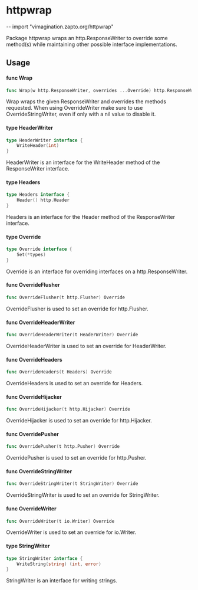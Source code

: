 # httpwrap
--
    import "vimagination.zapto.org/httpwrap"

Package httpwrap wraps an http.ResponseWriter to override some method(s) while
maintaining other possible interface implementations.

## Usage

#### func  Wrap

```go
func Wrap(w http.ResponseWriter, overrides ...Override) http.ResponseWriter
```
Wrap wraps the given ResponseWriter and overrides the methods requested. When
using OverrideWriter make sure to use OverrideStringWriter, even if only with a
nil value to disable it.

#### type HeaderWriter

```go
type HeaderWriter interface {
	WriteHeader(int)
}
```

HeaderWriter is an interface for the WriteHeader method of the ResponseWriter
interface.

#### type Headers

```go
type Headers interface {
	Header() http.Header
}
```

Headers is an interface for the Header method of the ResponseWriter interface.

#### type Override

```go
type Override interface {
	Set(*types)
}
```

Override is an interface for overriding interfaces on a http.ResponseWriter.

#### func  OverrideFlusher

```go
func OverrideFlusher(t http.Flusher) Override
```
OverrideFlusher is used to set an override for http.Flusher.

#### func  OverrideHeaderWriter

```go
func OverrideHeaderWriter(t HeaderWriter) Override
```
OverrideHeaderWriter is used to set an override for HeaderWriter.

#### func  OverrideHeaders

```go
func OverrideHeaders(t Headers) Override
```
OverrideHeaders is used to set an override for Headers.

#### func  OverrideHijacker

```go
func OverrideHijacker(t http.Hijacker) Override
```
OverrideHijacker is used to set an override for http.Hijacker.

#### func  OverridePusher

```go
func OverridePusher(t http.Pusher) Override
```
OverridePusher is used to set an override for http.Pusher.

#### func  OverrideStringWriter

```go
func OverrideStringWriter(t StringWriter) Override
```
OverrideStringWriter is used to set an override for StringWriter.

#### func  OverrideWriter

```go
func OverrideWriter(t io.Writer) Override
```
OverrideWriter is used to set an override for io.Writer.

#### type StringWriter

```go
type StringWriter interface {
	WriteString(string) (int, error)
}
```

StringWriter is an interface for writing strings.
